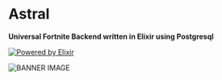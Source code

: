 # Astral

**Universal Fortnite Backend written in Elixir using Postgresql**

<a href="https://elixir-lang.org" target="_blank">
  <img src="https://img.shields.io/badge/written%20in-elixir-ac98ff.svg?style=for-the-badge&logo=elixir" alt="Powered by Elixir" />
</a>

![BANNER IMAGE](https://cdn2.unrealengine.com/17br-cosmic-summer-announce-newsheader-1900x600-1900x600-a4e90a9a1a70.jpg)
